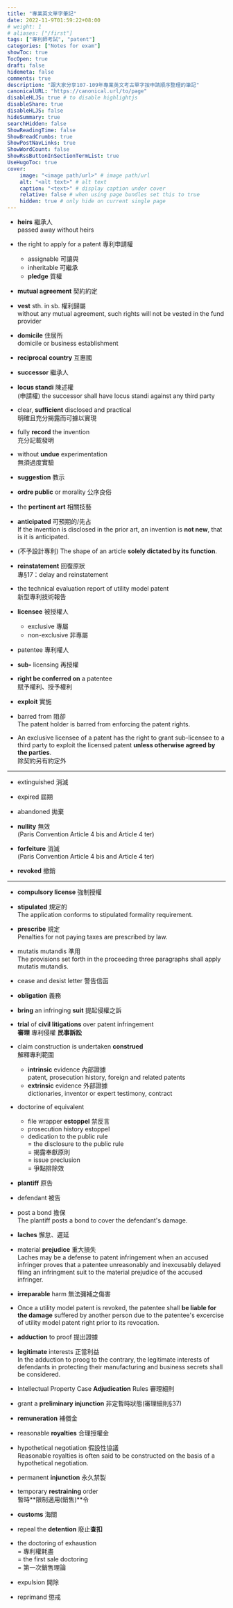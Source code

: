 ```yaml
---
title: "專業英文單字筆記"
date: 2022-11-9T01:59:22+08:00
# weight: 1
# aliases: ["/first"]
tags: ["專利師考試", "patent"]
categories: ["Notes for exam"]
showToc: true
TocOpen: true
draft: false
hidemeta: false
comments: true
description: "跟大家分享107-109年專業英文考古單字按申請順序整理的筆記"
canonicalURL: "https://canonical.url/to/page"
disableHLJS: true # to disable highlightjs
disableShare: true
disableHLJS: false
hideSummary: true
searchHidden: false
ShowReadingTime: false
ShowBreadCrumbs: true
ShowPostNavLinks: true
ShowWordCount: false
ShowRssButtonInSectionTermList: true
UseHugoToc: true
cover:
    image: "<image path/url>" # image path/url
    alt: "<alt text>" # alt text
    caption: "<text>" # display caption under cover
    relative: false # when using page bundles set this to true
    hidden: true # only hide on current single page
---
```

- **heirs** 繼承人  
passed away without heirs

- the right to apply for a patent 專利申請權  
    - assignable 可讓與 
    - inheritable 可繼承
    - **pledge** 質權

- **mutual agreement** 契約約定  

- **vest** sth. in sb. 權利歸屬  
without any mutual agreement, such rights will not be vested in the fund provider

- **domicile** 住居所  
domicile or business establishment

- **reciprocal country** 互惠國

- **successor** 繼承人

- **locus standi** 陳述權  
(申請權) the successor shall have locus standi against any third party

- clear, **sufficient** disclosed and practical  
明確且充分揭露而可據以實現

- fully **record** the invention  
充分記載發明

- without **undue** experimentation  
無須過度實驗

- **suggestion** 教示

- **ordre public** or morality 公序良俗

- the **pertinent art** 相關技藝

- **anticipated** 可預期的/先占  
If the invention is disclosed in the prior art, an invention is __not new__, that is it is anticipated. 

- (不予設計專利) The shape of an article **solely dictated by its function**. 

- **reinstatement** 回復原狀  
專§17：delay and reinstatement

- the technical evaluation report of utility model patent  
新型專利技術報告

- **licensee** 被授權人
    - exclusive 專屬
    - non-exclusive 非專屬

- patentee 專利權人

- **sub\-** licensing 再授權

- **right be conferred on** a patentee  
賦予權利、授予權利

- **exploit** 實施

- barred from 阻卻  
The patent holder is barred from enforcing the patent rights. 

- An exclusive licensee of a patent has the right to grant sub-licensee to a third party to exploit the licensed patent **unless otherwise agreed by the parties**.   
除契約另有約定外

---

- extinguished 消滅

- expired 屆期

- abandoned 拋棄

- **nullity** 無效  
(Paris Convention Article 4 bis and Article 4 ter)

- **forfeiture** 消滅  
(Paris Convention Article 4 bis and Article 4 ter)

- **revoked** 撤銷

---

- **compulsory license** 強制授權

- **stipulated** 規定的  
The application conforms to stipulated formality requirement. 

- **prescribe** 規定  
Penalties for not paying taxes are prescribed by law. 

- mutatis mutandis 準用  
The provisions set forth in the proceeding three paragraphs shall apply mutatis mutandis. 

- cease and desist letter 警告信函

- **obligation** 義務

- **bring** an infringing **suit** 提起侵權之訴

- **trial** of **civil litigations** over patent infringement  
__審理__ 專利侵權 __民事訴訟__

- claim construction is undertaken **construed**  
解釋專利範圍
    - **intrinsic** evidence 內部證據  
    patent, prosecution history, foreign and related patents
    - **extrinsic** evidence 外部證據  
    dictionaries, inventor or expert testimony, contract

- doctorine of equivalent
    - file wrapper **estoppel** 禁反言
    - prosecution history estoppel
    - dedication to the public rule  
    = the disclosure to the public rule  
    = 揭露奉獻原則  
    = issue preclusion  
    = 爭點排除效

- **plantiff** 原告

- defendant 被告

- post a bond 擔保  
The plantiff posts a bond to cover the defendant's damage. 

- **laches** 懈怠、遲延
- material **prejudice** 重大損失  
Laches may be a defense to patent infringement when an accused infringer proves that a patentee unreasonably and inexcusably delayed filing an infringment suit to the material prejudice of the accused infringer.  

- **irreparable** harm 無法彌補之傷害

- Once a utility model patent is revoked, the patentee shall **be liable for the damage** suffered by another person due to the patentee's excercise of utility model patent right prior to its revocation.  

- **adduction** to proof 提出證據

- **legitimate** interests 正當利益  
In the adduction to proog to the contrary, the legitimate interests of defendants in protecting their manufacturing and business secrets shall be considered. 

- Intellectual Property Case **Adjudication** Rules 審理細則

- grant a **preliminary injunction**  非定暫時狀態(審理細則§37)

- **remuneration** 補償金

- reasonable **royalties** 合理授權金

- hypothetical negotiation 假設性協議  
Reasonable royalties is often said to be constructed on the basis of a hypothetical negotiation. 

- permanent **injunction** 永久禁製

- temporary **restraining** order  
暫時**限制適用(銷售)**令

- **customs** 海關

- repeal the **detention** 廢止**查扣**

- the doctoring of exhaustion  
= 專利權耗盡  
= the first sale doctoring  
= 第一次銷售理論

- expulsion 開除

- reprimand 懲戒